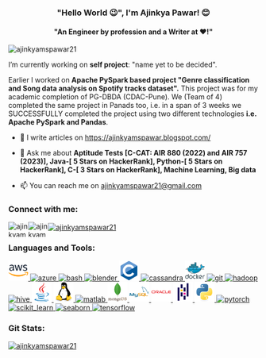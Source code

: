 ###  
<h3 align="center">"Hello World 😉",  I'm Ajinkya Pawar! 😊</h3>
<h4 align="center"><B>"An Engineer by profession and a Writer at ❤️!"</B></h4> 

<p align="left"> <img src="https://komarev.com/ghpvc/?username=ajinkyamspawar21&label=Profile%20views&color=0e75b6&style=flat" alt="ajinkyamspawar21" /> </p>

I’m currently working on <b>self project</b>: "name yet to be decided". 

Earlier I worked on <b>Apache PySpark based project "Genre classification and Song data analysis on Spotify tracks dataset".</b> 
This project was for my academic completion of PG-DBDA (CDAC-Pune). We (Team of 4) completed the same project in Panads too, i.e.
in a span of 3 weeks we SUCCESSFULLY completed the project using two different technologies <b>i.e. Apache PySpark and Pandas</b>. 


- 📝 I write articles on https://ajinkyamspawar.blogspot.com/

- 💬 Ask me about **Aptitude Tests [C-CAT: AIR 880 (2022) and AIR 757 (2023)], Java-[ 5 Stars on HackerRank], Python-[ 5 Stars on HackerRank], C-[ 3 Stars on HackerRank], Machine Learning, Big data**

- 📫 You can reach me on ajinkyamspawar21@gmail.com 



<h3 align="left">Connect with me:</h3>

<p align="left">
<a href="https://www.hackerrank.com/ajinkyamspawar21" target="blank"><img align="left" src="https://raw.githubusercontent.com/rahuldkjain/github-profile-readme-generator/master/src/images/icons/Social/hackerrank.svg" alt="ajinkyamspawar21" height="30" width="40" /></a>
<a href="https://instagram.com/ajinkyamspawar21" target="blank"><img align="left" src="https://raw.githubusercontent.com/rahuldkjain/github-profile-readme-generator/master/src/images/icons/Social/instagram.svg" alt="ajinkyamspawar21" height="30" width="40" /></a>
<a href="https://kaggle.com/ajinkyamspawar21" target="blank"><img align="center" src="https://raw.githubusercontent.com/rahuldkjain/github-profile-readme-generator/master/src/images/icons/Social/kaggle.svg" alt="ajinkyamspawar21" height="30" width="40" /></a>  
</p>

<h3 align="left">Languages and Tools:</h3>
<p align="left"> <a href="https://aws.amazon.com" target="_blank" rel="noreferrer"> <img src="https://raw.githubusercontent.com/devicons/devicon/master/icons/amazonwebservices/amazonwebservices-original-wordmark.svg" alt="aws" width="40" height="40"/> </a> <a href="https://azure.microsoft.com/en-in/" target="_blank" rel="noreferrer"> <img src="https://www.vectorlogo.zone/logos/microsoft_azure/microsoft_azure-icon.svg" alt="azure" width="40" height="40"/> </a> <a href="https://www.gnu.org/software/bash/" target="_blank" rel="noreferrer"> <img src="https://www.vectorlogo.zone/logos/gnu_bash/gnu_bash-icon.svg" alt="bash" width="40" height="40"/> </a> <a href="https://www.blender.org/" target="_blank" rel="noreferrer"> <img src="https://download.blender.org/branding/community/blender_community_badge_white.svg" alt="blender" width="40" height="40"/> </a> <a href="https://www.cprogramming.com/" target="_blank" rel="noreferrer"> <img src="https://raw.githubusercontent.com/devicons/devicon/master/icons/c/c-original.svg" alt="c" width="40" height="40"/> </a> <a href="https://cassandra.apache.org/" target="_blank" rel="noreferrer"> <img src="https://www.vectorlogo.zone/logos/apache_cassandra/apache_cassandra-icon.svg" alt="cassandra" width="40" height="40"/> </a> <a href="https://www.docker.com/" target="_blank" rel="noreferrer"> <img src="https://raw.githubusercontent.com/devicons/devicon/master/icons/docker/docker-original-wordmark.svg" alt="docker" width="40" height="40"/> </a> <a href="https://git-scm.com/" target="_blank" rel="noreferrer"> <img src="https://www.vectorlogo.zone/logos/git-scm/git-scm-icon.svg" alt="git" width="40" height="40"/> </a> <a href="https://hadoop.apache.org/" target="_blank" rel="noreferrer"> <img src="https://www.vectorlogo.zone/logos/apache_hadoop/apache_hadoop-icon.svg" alt="hadoop" width="40" height="40"/> </a> <a href="https://hive.apache.org/" target="_blank" rel="noreferrer"> <img src="https://www.vectorlogo.zone/logos/apache_hive/apache_hive-icon.svg" alt="hive" width="40" height="40"/> </a> <a href="https://www.java.com" target="_blank" rel="noreferrer"> <img src="https://raw.githubusercontent.com/devicons/devicon/master/icons/java/java-original.svg" alt="java" width="40" height="40"/> </a> <a href="https://www.linux.org/" target="_blank" rel="noreferrer"> <img src="https://raw.githubusercontent.com/devicons/devicon/master/icons/linux/linux-original.svg" alt="linux" width="40" height="40"/> </a> <a href="https://www.mathworks.com/" target="_blank" rel="noreferrer"> <img src="https://upload.wikimedia.org/wikipedia/commons/2/21/Matlab_Logo.png" alt="matlab" width="40" height="40"/> </a> <a href="https://www.mongodb.com/" target="_blank" rel="noreferrer"> <img src="https://raw.githubusercontent.com/devicons/devicon/master/icons/mongodb/mongodb-original-wordmark.svg" alt="mongodb" width="40" height="40"/> </a> <a href="https://www.mysql.com/" target="_blank" rel="noreferrer"> <img src="https://raw.githubusercontent.com/devicons/devicon/master/icons/mysql/mysql-original-wordmark.svg" alt="mysql" width="40" height="40"/> </a> <a href="https://www.oracle.com/" target="_blank" rel="noreferrer"> <img src="https://raw.githubusercontent.com/devicons/devicon/master/icons/oracle/oracle-original.svg" alt="oracle" width="40" height="40"/> </a> <a href="https://pandas.pydata.org/" target="_blank" rel="noreferrer"> <img src="https://raw.githubusercontent.com/devicons/devicon/2ae2a900d2f041da66e950e4d48052658d850630/icons/pandas/pandas-original.svg" alt="pandas" width="40" height="40"/> </a> <a href="https://www.python.org" target="_blank" rel="noreferrer"> <img src="https://raw.githubusercontent.com/devicons/devicon/master/icons/python/python-original.svg" alt="python" width="40" height="40"/> </a> <a href="https://pytorch.org/" target="_blank" rel="noreferrer"> <img src="https://www.vectorlogo.zone/logos/pytorch/pytorch-icon.svg" alt="pytorch" width="40" height="40"/> </a> <a href="https://scikit-learn.org/" target="_blank" rel="noreferrer"> <img src="https://upload.wikimedia.org/wikipedia/commons/0/05/Scikit_learn_logo_small.svg" alt="scikit_learn" width="40" height="40"/> </a> <a href="https://seaborn.pydata.org/" target="_blank" rel="noreferrer"> <img src="https://seaborn.pydata.org/_images/logo-mark-lightbg.svg" alt="seaborn" width="40" height="40"/> </a> <a href="https://www.tensorflow.org" target="_blank" rel="noreferrer"> <img src="https://www.vectorlogo.zone/logos/tensorflow/tensorflow-icon.svg" alt="tensorflow" width="40" height="40"/> </a> </p>


<h3 align="left">Git Stats:</h3>
<p align="left"> <a href="https://github.com/ryo-ma/github-profile-trophy"><img src="https://github-profile-trophy.vercel.app/?username=ajinkyamspawar21" alt="ajinkyamspawar21" /></a> </p>


<!--<p><img align="cemter" src="https://github-readme-stats.vercel.app/api/top-langs?username=ajinkyamspawar21&show_icons=true&locale=en&layout=compact" alt="ajinkyamspawar21" /></p>-->


<!--<p>&nbsp;<img align="center" src="https://github-readme-stats.vercel.app/api?username=ajinkyamspawar21&show_icons=true&locale=en" alt="ajinkyamspawar21" /></p>-->


<!--#<p><img align="center" src="https://github-readme-streak-stats.herokuapp.com/?user=ajinkyamspawar21&" alt="ajinkyamspawar21" /></p>-->


































<!--
**ajinkyamspawar21/ajinkyamspawar21** is a ✨ _special_ ✨ repository because its `README.md` (this file) appears on your GitHub profile.

Here are some ideas to get you started:

- 🔭 I’m currently working on ...
- 🌱 I’m currently learning ...
- 👯 I’m looking to collaborate on ...
- 🤔 I’m looking for help with ...
- 💬 Ask me about ...
- 📫 How to reach me: ...
- 😄 Pronouns: ...
- ⚡ Fun fact: ...
-->
